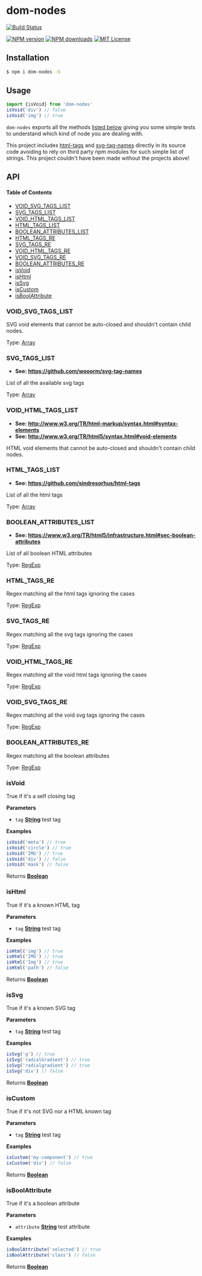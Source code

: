 # dom-nodes

[![Build Status][travis-image]][travis-url]

[![NPM version][npm-version-image]][npm-url]
[![NPM downloads][npm-downloads-image]][npm-url]
[![MIT License][license-image]][license-url]

## Installation

```bash
$ npm i dom-nodes -S
```

## Usage

```js
import {isVoid} from 'dom-nodes'
isVoid('div') // false
isVoid('img') // true
```

`dom-nodes` exports all the methods [listed below](#API) giving you some simple tests to understand which kind of node you are dealing with.

This project includes [html-tags](https://github.com/sindresorhus/html-tags) and [svg-tag-names](https://github.com/wooorm/svg-tag-names) directly in its source code avoiding to rely on third party npm modules for such simple list of strings.
This project couldn't have been made without the projects above!

[travis-image]: https://img.shields.io/travis/riot/dom-nodes.svg?style=flat-square

[travis-url]: https://travis-ci.org/riot/dom-nodes

[license-image]: http://img.shields.io/badge/license-MIT-000000.svg?style=flat-square

[license-url]: LICENSE

[npm-version-image]: http://img.shields.io/npm/v/dom-nodes.svg?style=flat-square

[npm-downloads-image]: http://img.shields.io/npm/dm/dom-nodes.svg?style=flat-square

[npm-url]: https://npmjs.org/package/dom-nodes

## API

<!-- Generated by documentation.js. Update this documentation by updating the source code. -->

#### Table of Contents

-   [VOID_SVG_TAGS_LIST](#void_svg_tags_list)
-   [SVG_TAGS_LIST](#svg_tags_list)
-   [VOID_HTML_TAGS_LIST](#void_html_tags_list)
-   [HTML_TAGS_LIST](#html_tags_list)
-   [BOOLEAN_ATTRIBUTES_LIST](#boolean_attributes_list)
-   [HTML_TAGS_RE](#html_tags_re)
-   [SVG_TAGS_RE](#svg_tags_re)
-   [VOID_HTML_TAGS_RE](#void_html_tags_re)
-   [VOID_SVG_TAGS_RE](#void_svg_tags_re)
-   [BOOLEAN_ATTRIBUTES_RE](#boolean_attributes_re)
-   [isVoid](#isvoid)
-   [isHtml](#ishtml)
-   [isSvg](#issvg)
-   [isCustom](#iscustom)
-   [isBoolAttribute](#isboolattribute)

### VOID_SVG_TAGS_LIST

SVG void elements that cannot be auto-closed and shouldn't contain child nodes.

Type: [Array](https://developer.mozilla.org/docs/Web/JavaScript/Reference/Global_Objects/Array)

### SVG_TAGS_LIST

-   **See: <https://github.com/wooorm/svg-tag-names>**

List of all the available svg tags

Type: [Array](https://developer.mozilla.org/docs/Web/JavaScript/Reference/Global_Objects/Array)

### VOID_HTML_TAGS_LIST

-   **See: <http://www.w3.org/TR/html-markup/syntax.html#syntax-elements>**
-   **See: <http://www.w3.org/TR/html5/syntax.html#void-elements>**

HTML void elements that cannot be auto-closed and shouldn't contain child nodes.

### HTML_TAGS_LIST

-   **See: <https://github.com/sindresorhus/html-tags>**

List of all the html tags

Type: [Array](https://developer.mozilla.org/docs/Web/JavaScript/Reference/Global_Objects/Array)

### BOOLEAN_ATTRIBUTES_LIST

-   **See: <https://www.w3.org/TR/html5/infrastructure.html#sec-boolean-attributes>**

List of all boolean HTML attributes

Type: [RegExp](https://developer.mozilla.org/docs/Web/JavaScript/Reference/Global_Objects/RegExp)

### HTML_TAGS_RE

Regex matching all the html tags ignoring the cases

Type: [RegExp](https://developer.mozilla.org/docs/Web/JavaScript/Reference/Global_Objects/RegExp)

### SVG_TAGS_RE

Regex matching all the svg tags ignoring the cases

Type: [RegExp](https://developer.mozilla.org/docs/Web/JavaScript/Reference/Global_Objects/RegExp)

### VOID_HTML_TAGS_RE

Regex matching all the void html tags ignoring the cases

Type: [RegExp](https://developer.mozilla.org/docs/Web/JavaScript/Reference/Global_Objects/RegExp)

### VOID_SVG_TAGS_RE

Regex matching all the void svg tags ignoring the cases

Type: [RegExp](https://developer.mozilla.org/docs/Web/JavaScript/Reference/Global_Objects/RegExp)

### BOOLEAN_ATTRIBUTES_RE

Regex matching all the boolean attributes

Type: [RegExp](https://developer.mozilla.org/docs/Web/JavaScript/Reference/Global_Objects/RegExp)

### isVoid

True if it's a self closing tag

**Parameters**

-   `tag` **[String](https://developer.mozilla.org/docs/Web/JavaScript/Reference/Global_Objects/String)** test tag

**Examples**

```javascript
isVoid('meta') // true
isVoid('circle') // true
isVoid('IMG') // true
isVoid('div') // false
isVoid('mask') // false
```

Returns **[Boolean](https://developer.mozilla.org/docs/Web/JavaScript/Reference/Global_Objects/Boolean)** 

### isHtml

True if it's a known HTML tag

**Parameters**

-   `tag` **[String](https://developer.mozilla.org/docs/Web/JavaScript/Reference/Global_Objects/String)** test tag

**Examples**

```javascript
isHtml('img') // true
isHtml('IMG') // true
isHtml('Img') // true
isHtml('path') // false
```

Returns **[Boolean](https://developer.mozilla.org/docs/Web/JavaScript/Reference/Global_Objects/Boolean)** 

### isSvg

True if it's a known SVG tag

**Parameters**

-   `tag` **[String](https://developer.mozilla.org/docs/Web/JavaScript/Reference/Global_Objects/String)** test tag

**Examples**

```javascript
isSvg('g') // true
isSvg('radialGradient') // true
isSvg('radialgradient') // true
isSvg('div') // false
```

Returns **[Boolean](https://developer.mozilla.org/docs/Web/JavaScript/Reference/Global_Objects/Boolean)** 

### isCustom

True if it's not SVG nor a HTML known tag

**Parameters**

-   `tag` **[String](https://developer.mozilla.org/docs/Web/JavaScript/Reference/Global_Objects/String)** test tag

**Examples**

```javascript
isCustom('my-component') // true
isCustom('div') // false
```

Returns **[Boolean](https://developer.mozilla.org/docs/Web/JavaScript/Reference/Global_Objects/Boolean)** 

### isBoolAttribute

True if it's a boolean attribute

**Parameters**

-   `attribute` **[String](https://developer.mozilla.org/docs/Web/JavaScript/Reference/Global_Objects/String)** test attribute

**Examples**

```javascript
isBoolAttribute('selected') // true
isBoolAttribute('class') // false
```

Returns **[Boolean](https://developer.mozilla.org/docs/Web/JavaScript/Reference/Global_Objects/Boolean)** 
